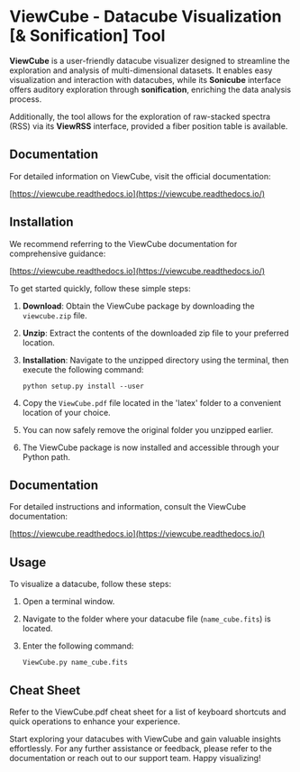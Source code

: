 # ViewCube - Datacube Visualization [& Sonification] Tool

**ViewCube** is a user-friendly datacube visualizer designed to streamline the exploration and 
analysis of multi-dimensional datasets. It enables easy visualization and interaction with 
datacubes, while its **Sonicube** interface offers auditory exploration through **sonification**, 
enriching the data analysis process.

Additionally, the tool allows for the exploration of raw-stacked spectra (RSS) via its **ViewRSS** 
interface, provided a fiber position table is available.

## Documentation

For detailed information on ViewCube, visit the official documentation:

[https://viewcube.readthedocs.io](https://viewcube.readthedocs.io/)

## Installation

We recommend referring to the ViewCube documentation for comprehensive guidance:

[https://viewcube.readthedocs.io](https://viewcube.readthedocs.io/)

To get started quickly, follow these simple steps:

1. **Download**: Obtain the ViewCube package by downloading the `viewcube.zip` file.
2. **Unzip**: Extract the contents of the downloaded zip file to your preferred location.
3. **Installation**: Navigate to the unzipped directory using the terminal, then execute the following command: 

    ```
    python setup.py install --user
    ```

4. Copy the `ViewCube.pdf` file located in the 'latex' folder to a convenient location of your choice.
5. You can now safely remove the original folder you unzipped earlier.
6. The ViewCube package is now installed and accessible through your Python path.

## Documentation

For detailed instructions and information, consult the ViewCube documentation:

[https://viewcube.readthedocs.io](https://viewcube.readthedocs.io/)

## Usage

To visualize a datacube, follow these steps:

1. Open a terminal window.
2. Navigate to the folder where your datacube file (`name_cube.fits`) is located.
3. Enter the following command:

    ```
    ViewCube.py name_cube.fits
    ```

## Cheat Sheet

Refer to the ViewCube.pdf cheat sheet for a list of keyboard shortcuts and quick operations to enhance your experience.

Start exploring your datacubes with ViewCube and gain valuable insights effortlessly. For any further assistance or feedback, please refer to the documentation or reach out to our support team. Happy visualizing!

